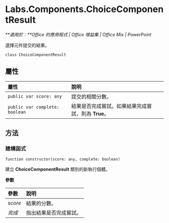 
# Labs.Components.ChoiceComponentResult

 _**適用於︰**Office 的應用程式 | Office 增益集 | Office Mix | PowerPoint_

選擇元件提交的結果。

```
class ChoiceComponentResult
```


## 屬性


|屬性	|說明|
|:-----|:-----|
| `public var score: any`|提交的相關分數。|
| `public var complete: boolean`|結果是否完成嘗試。如果結果完成嘗試，則為 **True**。|

## 方法




### 建構函式

 `function constructor(score: any, complete: boolean)`

建立 **ChoiceComponentResult** 類別的新執行個體。

 **參數**


|參數|說明|
|:-----|:-----|
| _score_|結果的分數。|
| _完成_|指出結果是否完成嘗試。|
